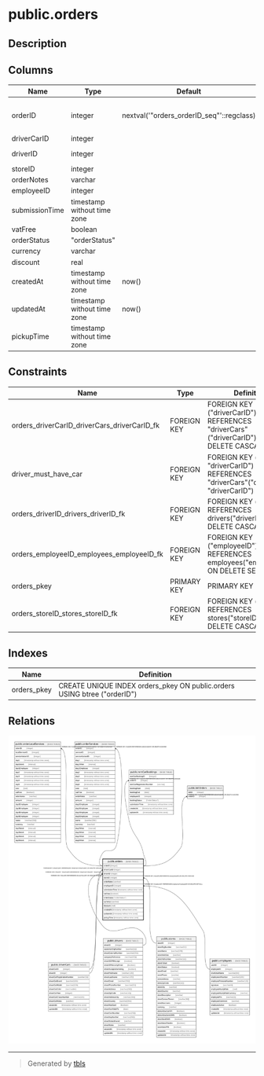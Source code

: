 # public.orders

## Description

## Columns

| Name | Type | Default | Nullable | Children | Parents | Comment |
| ---- | ---- | ------- | -------- | -------- | ------- | ------- |
| orderID | integer | nextval('"orders_orderID_seq"'::regclass) | false | [public.orderLocalServices](public.orderLocalServices.md) [public.orderServices](public.orderServices.md) [public.rentCarBookings](public.rentCarBookings.md) [public.billOrders](public.billOrders.md) |  |  |
| driverCarID | integer |  | false |  | [public.driverCars](public.driverCars.md) |  |
| driverID | integer |  | false |  | [public.driverCars](public.driverCars.md) [public.drivers](public.drivers.md) |  |
| storeID | integer |  | false |  | [public.stores](public.stores.md) |  |
| orderNotes | varchar |  | true |  |  |  |
| employeeID | integer |  | true |  | [public.employees](public.employees.md) |  |
| submissionTime | timestamp without time zone |  | false |  |  |  |
| vatFree | boolean |  | false |  |  |  |
| orderStatus | "orderStatus" |  | false |  |  |  |
| currency | varchar |  | false |  |  |  |
| discount | real |  | false |  |  |  |
| createdAt | timestamp without time zone | now() | false |  |  |  |
| updatedAt | timestamp without time zone | now() | false |  |  |  |
| pickupTime | timestamp without time zone |  | false |  |  |  |

## Constraints

| Name | Type | Definition |
| ---- | ---- | ---------- |
| orders_driverCarID_driverCars_driverCarID_fk | FOREIGN KEY | FOREIGN KEY ("driverCarID") REFERENCES "driverCars"("driverCarID") ON DELETE CASCADE |
| driver_must_have_car | FOREIGN KEY | FOREIGN KEY ("driverID", "driverCarID") REFERENCES "driverCars"("driverID", "driverCarID") |
| orders_driverID_drivers_driverID_fk | FOREIGN KEY | FOREIGN KEY ("driverID") REFERENCES drivers("driverID") ON DELETE CASCADE |
| orders_employeeID_employees_employeeID_fk | FOREIGN KEY | FOREIGN KEY ("employeeID") REFERENCES employees("employeeID") ON DELETE SET NULL |
| orders_pkey | PRIMARY KEY | PRIMARY KEY ("orderID") |
| orders_storeID_stores_storeID_fk | FOREIGN KEY | FOREIGN KEY ("storeID") REFERENCES stores("storeID") ON DELETE CASCADE |

## Indexes

| Name | Definition |
| ---- | ---------- |
| orders_pkey | CREATE UNIQUE INDEX orders_pkey ON public.orders USING btree ("orderID") |

## Relations

![er](public.orders.svg)

---

> Generated by [tbls](https://github.com/k1LoW/tbls)
